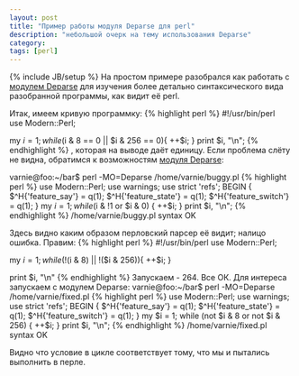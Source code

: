 ```yaml
---
layout: post
title: "Пример работы модуля Deparse для perl"
description: "небольшой очерк на тему использования Deparse"
category: 
tags: [perl]
---
```

{% include JB/setup %}
На простом примере разобрался как работать с <a href="http://perldoc.perl.org/B/Deparse.html" target="_blank" title="Deparse">модулем Deparse</a> для изучения более детально синтаксического вида разобранной программы, как видит её perl.

Итак, имеем кривую программку:
{% highlight perl %}
#!/usr/bin/perl    
use Modern::Perl;

my $i = 1;
while ($i & 8 == 0 || $i & 256 == 0){
    ++$i;
}
print $i, "\n";
{% endhighlight %}
, которая на выводе даёт единицу. Если проблема слёту не видна, обратимся к возможностям <a href="http://perldoc.perl.org/B/Deparse.html" target="_blank" title="Deparse">модуля Deparse</a>:

varnie@foo:~/bar$ perl -MO=Deparse  /home/varnie/buggy.pl
{% highlight perl %}
use Modern::Perl;
use warnings;
use strict 'refs';
BEGIN {
    $^H{'feature_say'} = q(1);
    $^H{'feature_state'} = q(1);
    $^H{'feature_switch'} = q(1);
}
my $i = 1;
while ($i & !1 or $i & 0) {
    ++$i;
}
print $i, "\n";
{% endhighlight %}
/home/varnie/buggy.pl syntax OK

Здесь видно каким образом перловский парсер её видит; налицо ошибка.
Правим:
{% highlight perl %}
#!/usr/bin/perl
use Modern::Perl;

my $i = 1;
while (!($i & 8) || !($i & 256)){
    ++$i;
}

print $i, "\n"
{% endhighlight %}
Запускаем - 264. Все ОК. Для интереса запускаем с модулем Deparse:
varnie@foo:~/bar$ perl -MO=Deparse  /home/varnie/fixed.pl
{% highlight perl %}
use Modern::Perl;
use warnings;
use strict 'refs';
BEGIN {
    $^H{'feature_say'} = q(1);
    $^H{'feature_state'} = q(1);
    $^H{'feature_switch'} = q(1);
}
my $i = 1;
while (not $i & 8 or not $i & 256) {
    ++$i;
}
print $i, "\n";
{% endhighlight %}
/home/varnie/fixed.pl syntax OK

Видно что условие в цикле соответствует тому, что мы и пытались выполнить в перле.   
